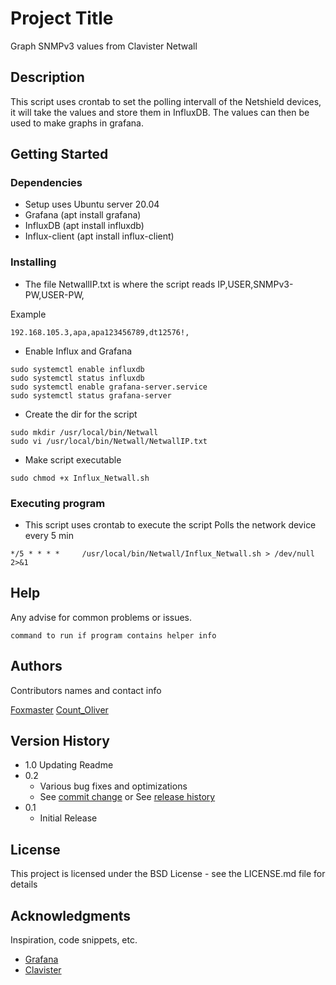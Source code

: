 # Project Title

Graph SNMPv3 values from Clavister Netwall

## Description

This script uses crontab to set the polling intervall of the Netshield devices,
it will take the values and store them in InfluxDB. The values can then be used to 
make graphs in grafana.

## Getting Started

### Dependencies

* Setup uses Ubuntu server 20.04
* Grafana (apt install grafana)
* InfluxDB (apt install influxdb)
* Influx-client (apt install influx-client)

### Installing

* The file NetwallIP.txt is where the script reads IP,USER,SNMPv3-PW,USER-PW,

Example
```
192.168.105.3,apa,apa123456789,dt12576!,
```
* Enable Influx and Grafana
```
sudo systemctl enable influxdb
sudo systemctl status influxdb
sudo systemctl enable grafana-server.service
sudo systemctl status grafana-server
```
* Create the dir for the script
```
sudo mkdir /usr/local/bin/Netwall
sudo vi /usr/local/bin/Netwall/NetwallIP.txt 
```
* Make script executable
```
sudo chmod +x Influx_Netwall.sh
```

### Executing program

* This script uses crontab to execute the script
Polls the network device every 5 min
```
*/5 * * * *     /usr/local/bin/Netwall/Influx_Netwall.sh > /dev/null 2>&1
```

## Help

Any advise for common problems or issues.
```
command to run if program contains helper info
```

## Authors

Contributors names and contact info

[Foxmaster](pemi@clavister.com)
[Count_Oliver](olgr@clavister.com)

## Version History
* 1.0 Updating Readme
* 0.2
    * Various bug fixes and optimizations
    * See [commit change]() or See [release history]()
* 0.1
    * Initial Release

## License

This project is licensed under the BSD License - see the LICENSE.md file for details

## Acknowledgments

Inspiration, code snippets, etc.
* [Grafana](https://grafana.com/)
* [Clavister](https://clavister.com)
